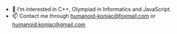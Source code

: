 - 👀 I’m interested in C++, Olympiad in Informatics and JavaScript.
- 📫 Contact me through humanoid-konjac@foxmail.com or humanoid.konjac@gmail.com
<!--- 🌱 I’m currently learning ...--->

<!---
humanoid-konjac/humanoid-konjac is a ✨ special ✨ repository because its `README.md` (this file) appears on your GitHub profile.
You can click the Preview link to take a look at your changes.
--->
